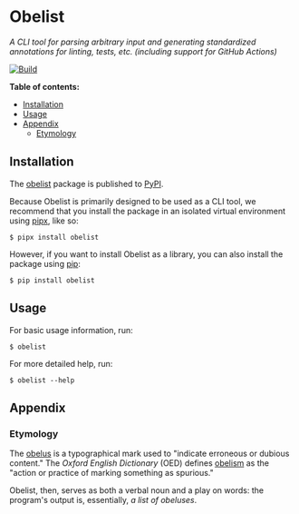 # Obelist

_A CLI tool for parsing arbitrary input and generating standardized annotations for linting, tests, etc. (including support for GitHub Actions)_

[![Build][action-build-img]][action-build]

**Table of contents:**

- [Installation](#installation)
- [Usage](#usage)
- [Appendix](#appendix)
  - [Etymology](#etymology)

## Installation

The [obelist][pypi-obelist] package is published to [PyPI][pypi].

Because Obelist is primarily designed to be used as a CLI tool, we recommend that you install the package in an isolated virtual environment using [pipx][pipx], like so:

```console
$ pipx install obelist
```

However, if you want to install Obelist as a library, you can also install the package using [pip][pip]:

```console
$ pip install obelist
```

## Usage

For basic usage information, run:

```console
$ obelist
```

For more detailed help, run:

```console
$ obelist --help
```

## Appendix

### Etymology

The [obelus] is a typographical mark used to "indicate erroneous or dubious content." The _Oxford English Dictionary_ (OED) defines [obelism] as the "action or practice of marking something as spurious."

Obelist, then, serves as both a verbal noun and a play on words: the program's output is, essentially, _a list of obeluses_.

[action-build-img]: https://github.com/nomiro/obelist/actions/workflows/build.yaml/badge.svg
[action-build]: https://github.com/nomiro/obelist/actions/workflows/build.yaml
[obelism]: https://en.wikipedia.org/wiki/Obelism
[obelus]: https://en.wikipedia.org/wiki/Obelus
[pip]: https://pip.pypa.io/en/stable/
[pipx]: https://pypa.github.io/pipx/
[pypi-obelist]: https://pypi.org/project/obelist
[pypi]: https://pypi.org/
